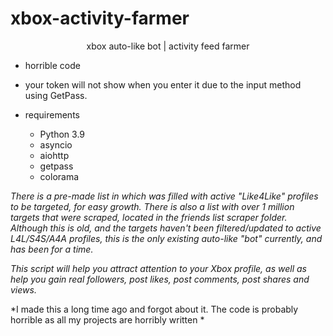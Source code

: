 # xbox-activity-farmer

<p align="center">
  <a>xbox auto-like bot | activity feed farmer</a>
</p>


* horrible code
* your token will not show when you enter it due to the input method using GetPass.

* requirements
  - Python 3.9
  - asyncio
  - aiohttp
  - getpass
  - colorama



*There is a pre-made list in which was filled with active "Like4Like" profiles to be targeted, for easy growth. There is also a list with over 1 million targets that were scraped, located in the friends list scraper folder. Although this is old, and the targets haven't been filtered/updated to active L4L/S4S/A4A profiles, this is the only existing auto-like "bot" currently, and has been for a time.*

*This script will help you attract attention to your Xbox profile, as well as help you gain real followers, post likes, post comments, post shares and views.*

*I made this a long time ago and forgot about it. The code is probably horrible as all my projects are horribly written *
